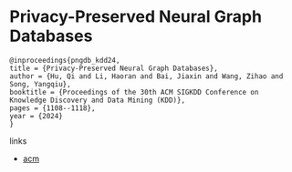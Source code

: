 # Privacy-Preserved Neural Graph Databases

```
@inproceedings{pngdb_kdd24,
title = {Privacy-Preserved Neural Graph Databases},
author = {Hu, Qi and Li, Haoran and Bai, Jiaxin and Wang, Zihao and Song, Yangqiu},
booktitle = {Proceedings of the 30th ACM SIGKDD Conference on Knowledge Discovery and Data Mining (KDD)},
pages = {1108--1118},
year = {2024}
}
```

links
- [acm](https://dl.acm.org/doi/10.1145/3637528.3671678)
